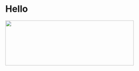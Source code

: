 # Hello
<img width="400" height="140" src="https://card.yuy1n.io/card/76561198326110511/dark,badge,group">
